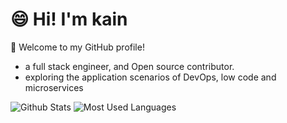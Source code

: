 # 😄 Hi! I'm kain

🎉 Welcome to my GitHub profile!

 - a full stack engineer, and Open source contributor.
 - exploring the application scenarios of DevOps, low code and microservices

![Github Stats](https://github-readme-stats.vercel.app/api?username=kainonly&show_icons=true)
![Most Used Languages](https://github-readme-stats.vercel.app/api/top-langs/?username=kainonly&layout=compact)
